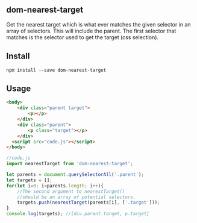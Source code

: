 dom-nearest-target
-----

Get the nearest target which is what ever matches the given selector in an array of selectors. This will include the parent. The first selector that matches is the selector used to get the target (css selection).

Install
----

`npm install --save dom-nearest-target`

Usage
---

```html
<body>
    <div class="parent target">
        <p></p>
    </div>
    <div class="parent">
        <p class="target"></p>
    </div>
  <script src="code.js"></script>
</body>
```

```javascript
//code.js
import nearestTarget from 'dom-nearest-target';

let parents = document.querySelectorAll('.parent');
let targets = [];
for(let i=0; i<parents.length; i++){
    //The second argument to nearestTarget()
    //should be an array of potential selectors.
    targets.push(nearestTarget(parents[i], ['.target']));
}
console.log(targets); //[div.parent.target, p.target]
```
